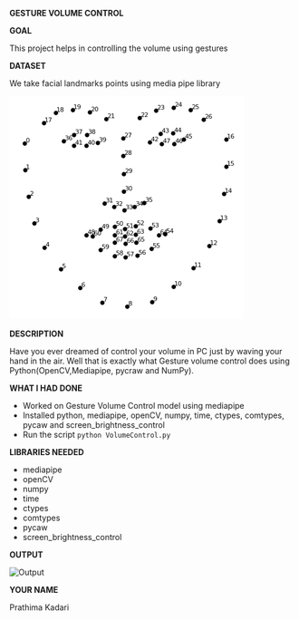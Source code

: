 **GESTURE VOLUME CONTROL**

**GOAL**

This project helps in controlling the volume using gestures

**DATASET**

We take facial landmarks points using media pipe library

![Facial Landmarks](Facial_Landmarks.png)

**DESCRIPTION**

Have you ever dreamed of control your volume in PC just by waving your hand in the air. Well that is exactly what Gesture volume control does using Python(OpenCV,Mediapipe, pycraw and NumPy).

**WHAT I HAD DONE**

- Worked on Gesture Volume Control model using mediapipe
- Installed python, mediapipe, openCV, numpy, time, ctypes, comtypes, pycaw and screen_brightness_control
- Run the script `python VolumeControl.py`

**LIBRARIES NEEDED**

- mediapipe
- openCV
- numpy
- time
- ctypes
- comtypes
- pycaw 
- screen_brightness_control

**OUTPUT**

![Output]()

**YOUR NAME**

Prathima Kadari
